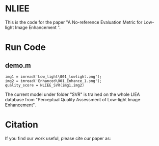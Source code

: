 # NLIEE
This is the code for the paper "A No-reference Evaluation Metric for Low-light Image Enhancement ".
# Run Code
## demo.m    

```
img1 = imread('Low_light\001_lowlight.png');  
img2 = imread('Enhanced\001_Enhance_1.png');  
quality_score = NLIEE_SVR(img1,img2)  
```
  
The current model under folder "SVR" is trained on the whole LIEA database from "Perceptual Quality Assessment of Low-light Image Enhancement".

# Citation
If you find our work useful, please cite our paper as:
```
```


